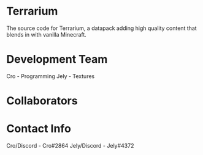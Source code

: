 # Terrarium
The source code for Terrarium, a datapack adding high quality content that blends in with vanilla Minecraft.

# Development Team
Cro - Programming
Jely - Textures

# Collaborators

# Contact Info
Cro/Discord - Cro#2864
Jely/Discord - Jely#4372
